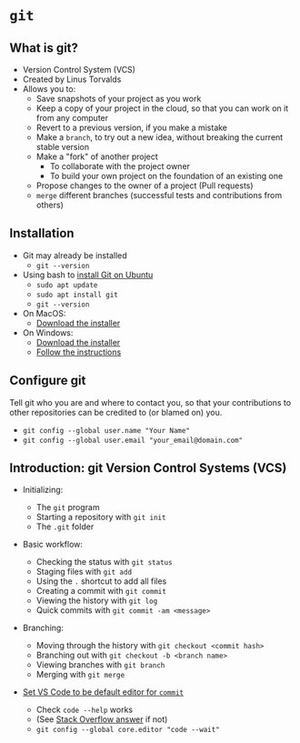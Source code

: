 # `git`

## What is git?
* Version Control System (VCS)
* Created by Linus Torvalds
* Allows you to:
  - Save snapshots of your project as you work
  - Keep a copy of your project in the cloud, so that you can work on it from any computer
  - Revert to a previous version, if you make a mistake
  - Make a `branch`, to try out a new idea, without breaking the current stable version
  - Make a "fork" of another project
    - To collaborate with the project owner
    - To build your own project on the foundation of an existing one
  - Propose changes to the owner of a project (Pull requests)
  - `merge` different branches (successful tests and contributions from others)

## Installation

* Git may already be installed
  - `git --version`
* Using bash to [install Git on Ubuntu](https://www.digitalocean.com/community/tutorials/how-to-install-git-on-ubuntu-20-04)
  - `sudo apt update`
  - `sudo apt install git`
  - `git --version`
* On MacOS:
  - [Download the installer](https://git-scm.com/book/en/v2/Getting-Started-Installing-Git#_installing_on_macos)
* On Windows:
  - [Download the installer](https://git-scm.com/download/win)
  - [Follow the instructions](https://phoenixnap.com/kb/how-to-install-git-windows)

## Configure git
Tell git who you are and where to contact you, so that your contributions to other repositories can be credited to (or blamed on) you.
- `git config --global user.name "Your Name"`
- `git config --global user.email "your_email@domain.com"`

## Introduction: git Version Control Systems (VCS)
* Initializing:
  - The `git` program
  - Starting a repository with `git init`
  - The `.git` folder

* Basic workflow:
  - Checking the status with `git status`
  - Staging files with `git add`
  - Using the `.` shortcut to add all files
  - Creating a commit with `git commit`
  - Viewing the history with `git log`
  - Quick commits with `git commit -am <message>`

* Branching:
  - Moving through the history with `git checkout <commit hash>`
  - Branching out with `git checkout -b <branch name>`
  - Viewing branches with `git branch`
  - Merging with `git merge`

* [Set VS Code to be default editor for `commit`](https://stackoverflow.com/a/36644561/1927589)
  * Check `code --help` works
  * (See [Stack Overflow answer](https://stackoverflow.com/a/36644561/1927589) if not)
  * `git config --global core.editor "code --wait"`

